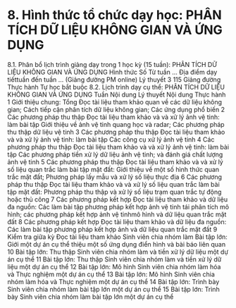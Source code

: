 # 8. Hình thức tổ chức dạy học: PHÂN TÍCH DỮ LIỆU KHÔNG GIAN VÀ ỨNG DỤNG
8.1. Phân bổ lịch trình giảng dạy trong 1 học kỳ (15 tuần): PHÂN TÍCH DỮ LIỆU KHÔNG GIAN VÀ ỨNG DỤNG Hình thức Số Từ tuần ... Địa điểm dạy tiếttuần đến tuần ... (Giảng đường PM online) Lý thuyết 3 115 Giảng đường Thực hành Tự học bắt buộc 8.2. Lịch trình dạy cụ thể: PHÂN TÍCH DỮ LIỆU KHÔNG GIAN VÀ ỨNG DỤNG Tuần Nội dung Lý thuyết Nội dung Thực hành 1 Giới thiệu chung: Tổng Đọc tài liệu tham khảo quan về các dữ liệu không gian; Cách tiếp cận phân tích dữ liệu không gian; Các ứng dụng phổ biến 2 Các phương pháp thu thập Đọc tài liệu tham khảo và và xử lý ảnh vệ tinh: làm bài tập Giới thiệu về ảnh vệ tinh quang học và radar; Các phương pháp thu thập dữ liệu vệ tinh 3 Các phương pháp thu thập Đọc tài liệu tham khảo và và xử lý ảnh vệ tinh: làm bài tập Các công cụ xử lý ảnh vệ tinh 4 Các phương pháp thu thập Đọc tài liệu tham khảo và và xử lý ảnh vệ tinh: làm bài tập Các phương pháp tiền xử lý dữ liệu ảnh vệ tinh; và đánh giá chất lượng ảnh vệ tinh 5 Các phương pháp thu thập Đọc tài liệu tham khảo và và xử lý số liệu quan trắc làm bài tập mặt đất: Giới thiệu về một số hình thức quan trắc mặt đất; Phương pháp lấy mẫu và xử lý số liệu thực địa 6 Các phương pháp thu thập Đọc tài liệu tham khảo và và xử lý số liệu quan trắc làm bài tập mặt đất: Phương pháp thu thập và xử lý số liệu trạm quan trắc tự động hoặc thủ công 7 Các phương pháp kết hợp Đọc tài liệu tham khảo và dữ liệu đa nguồn: Các làm bài tập phương pháp kết hợp ảnh vệ tinh tái phân tích mô hình; các phương pháp kết hợp ảnh vệ tinhmô hình và dữ liệu quan trắc mặt đất 8 Các phương pháp kết hợp Đọc tài liệu tham khảo và dữ liệu đa nguồn: Các làm bài tập phương pháp kết hợp ảnh và dữ liệu quan trắc mặt đất 9 Kiểm tra giữa kỳ Đọc tài liệu tham khảo Sinh viên chia nhóm làm Bài tập lớn: Giới một dự án cụ thể thiệu một số ứng dụng điển hình và bài báo liên quan 10 Bài tập lớn: Thu thập Sinh viên chia nhóm làm và tiền xử lý dữ liệu một dự án cụ thể 11 Bài tập lớn: Thu thập Sinh viên chia nhóm làm và tiền xử lý dữ liệu một dự án cụ thể 12 Bài tập lớn: Mô hình Sinh viên chia nhóm làm hóa và Thực nghiệm một dự án cụ thể 13 Bài tập lớn: Mô hình Sinh viên chia nhóm làm hóa và Thực nghiệm một dự án cụ thể 14 Bài tập lớn: Trình bày Sinh viên chia nhóm làm bài tập lớn một dự án cụ thể 15 Bài tập lớn: Trình bày Sinh viên chia nhóm làm bài tập lớn một dự án cụ thể
